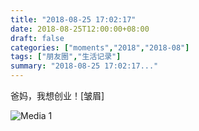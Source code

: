 ```yaml
---
title: "2018-08-25 17:02:17"
date: 2018-08-25T12:00:00+08:00
draft: false
categories: ["moments","2018","2018-08"]
tags: ["朋友圈","生活记录"]
summary: "2018-08-25 17:02:17..."
---
```


爸妈，我想创业！[皱眉]

![Media 1](/Moments/photos/2018-08-25/201808251702170.jpg)

